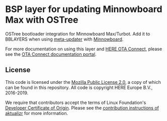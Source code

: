 # BSP layer for updating Minnowboard Max with OSTree

OSTree bootloader integration for Minnowboard Max/Turbot. Add it to BBLAYERS when using [meta-updater](https://github.com/advancedtelematic/meta-updater) with [Minnowboard](http://www.elinux.org/Minnowboard:MinnowMax).

For more documentation on using this layer and [HERE OTA Connect](https://connect.ota.here.com/), please see the [OTA Connect documentation portal](https://docs.ota.here.com/).

## License

This code is licensed under the [Mozilla Public License 2.0](LICENSE), a copy of which can be found in this repository. All code is copyright HERE Europe B.V., 2016-2019.

We require that contributors accept the terms of Linux Foundation's [Developer Certificate of Origin](https://developercertificate.org/). Please see the [contribution instructions of aktualizr](https://github.com/advancedtelematic/aktualizr/blob/master/CONTRIBUTING.md) for more information.
